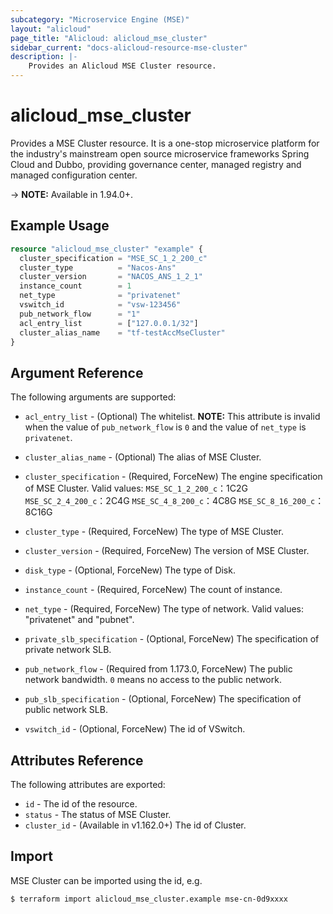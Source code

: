 ```yaml
---
subcategory: "Microservice Engine (MSE)"
layout: "alicloud"
page_title: "Alicloud: alicloud_mse_cluster"
sidebar_current: "docs-alicloud-resource-mse-cluster"
description: |-
    Provides an Alicloud MSE Cluster resource.
---
```


# alicloud\_mse\_cluster

Provides a MSE Cluster resource. It is a one-stop microservice platform for the industry's mainstream open source microservice frameworks Spring Cloud and Dubbo, providing governance center, managed registry and managed configuration center.

-> **NOTE:** Available in 1.94.0+.

## Example Usage

```terraform
resource "alicloud_mse_cluster" "example" {
  cluster_specification = "MSE_SC_1_2_200_c"
  cluster_type          = "Nacos-Ans"
  cluster_version       = "NACOS_ANS_1_2_1"
  instance_count        = 1
  net_type              = "privatenet"
  vswitch_id            = "vsw-123456"
  pub_network_flow      = "1"
  acl_entry_list        = ["127.0.0.1/32"]
  cluster_alias_name    = "tf-testAccMseCluster"
}
```

## Argument Reference

The following arguments are supported:

* `acl_entry_list` - (Optional) The whitelist. **NOTE:** This attribute is invalid when the value of `pub_network_flow` is `0` and the value of `net_type` is `privatenet`.
* `cluster_alias_name` - (Optional) The alias of MSE Cluster.
* `cluster_specification` - (Required, ForceNew) The engine specification of MSE Cluster. Valid values:
  `MSE_SC_1_2_200_c`：1C2G
  `MSE_SC_2_4_200_c`：2C4G
  `MSE_SC_4_8_200_c`：4C8G
  `MSE_SC_8_16_200_c`：8C16G
  
* `cluster_type` - (Required, ForceNew) The type of MSE Cluster.
* `cluster_version` - (Required, ForceNew) The version of MSE Cluster.
* `disk_type` - (Optional, ForceNew) The type of Disk.
* `instance_count` - (Required, ForceNew) The count of instance.
* `net_type` - (Required, ForceNew) The type of network. Valid values: "privatenet" and "pubnet".
* `private_slb_specification` - (Optional, ForceNew) The specification of private network SLB.
* `pub_network_flow` - (Required from 1.173.0, ForceNew) The public network bandwidth. `0` means no access to the public network.
* `pub_slb_specification` - (Optional, ForceNew) The specification of public network SLB.
* `vswitch_id` - (Optional, ForceNew) The id of VSwitch.
                    
## Attributes Reference

The following attributes are exported:

* `id` - The id of the resource.
* `status` - The status of MSE Cluster.
* `cluster_id` - (Available in v1.162.0+)  The id of Cluster.

## Import

MSE Cluster can be imported using the id, e.g.

```
$ terraform import alicloud_mse_cluster.example mse-cn-0d9xxxx
```
